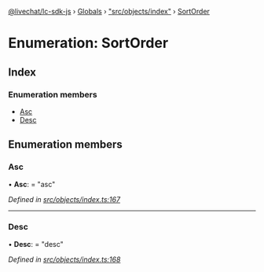 [@livechat/lc-sdk-js](../README.md) › [Globals](../globals.md) › ["src/objects/index"](../modules/_src_objects_index_.md) › [SortOrder](_src_objects_index_.sortorder.md)

# Enumeration: SortOrder

## Index

### Enumeration members

* [Asc](_src_objects_index_.sortorder.md#asc)
* [Desc](_src_objects_index_.sortorder.md#desc)

## Enumeration members

###  Asc

• **Asc**: = "asc"

*Defined in [src/objects/index.ts:167](https://github.com/livechat/lc-sdk-js/blob/adb7bb1/src/objects/index.ts#L167)*

___

###  Desc

• **Desc**: = "desc"

*Defined in [src/objects/index.ts:168](https://github.com/livechat/lc-sdk-js/blob/adb7bb1/src/objects/index.ts#L168)*
